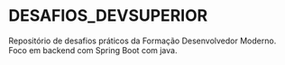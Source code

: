 # DESAFIOS_DEVSUPERIOR
Repositório de desafios práticos da Formação Desenvolvedor Moderno. Foco em  backend com Spring Boot com java.
